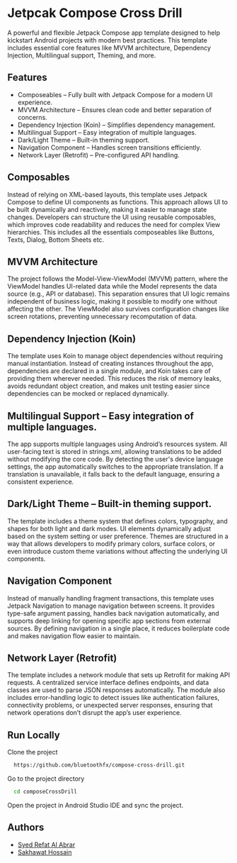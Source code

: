 
# Jetpcak Compose Cross Drill

A powerful and flexible Jetpack Compose app template designed to help kickstart Android projects with modern best practices. This template includes essential core features like MVVM architecture, Dependency Injection, Multilingual support, Theming, and more.

## Features

- Composeables – Fully built with Jetpack Compose for a modern UI experience.
- MVVM Architecture – Ensures clean code and better separation of concerns.
- Dependency Injection (Koin) – Simplifies dependency management.
- Multilingual Support – Easy integration of multiple languages.
- Dark/Light Theme – Built-in theming support.
- Navigation Component – Handles screen transitions efficiently.
- Network Layer (Retrofit) – Pre-configured API handling.

## Composables
Instead of relying on XML-based layouts, this template uses Jetpack Compose to define UI components as functions. This approach allows UI to be built dynamically and reactively, making it easier to manage state changes. Developers can structure the UI using reusable composables, which improves code readability and reduces the need for complex View hierarchies. This includes all the essentials composeables like Buttons, Texts, Dialog, Bottom Sheets etc.

## MVVM Architecture
The project follows the Model-View-ViewModel (MVVM) pattern, where the ViewModel handles UI-related data while the Model represents the data source (e.g., API or database). This separation ensures that UI logic remains independent of business logic, making it possible to modify one without affecting the other. The ViewModel also survives configuration changes like screen rotations, preventing unnecessary recomputation of data.

## Dependency Injection (Koin)
The template uses Koin to manage object dependencies without requiring manual instantiation. Instead of creating instances throughout the app, dependencies are declared in a single module, and Koin takes care of providing them wherever needed. This reduces the risk of memory leaks, avoids redundant object creation, and makes unit testing easier since dependencies can be mocked or replaced dynamically.

## Multilingual Support – Easy integration of multiple languages.
The app supports multiple languages using Android’s resources system. All user-facing text is stored in strings.xml, allowing translations to be added without modifying the core code. By detecting the user's device language settings, the app automatically switches to the appropriate translation. If a translation is unavailable, it falls back to the default language, ensuring a consistent experience.

## Dark/Light Theme – Built-in theming support.
The template includes a theme system that defines colors, typography, and shapes for both light and dark modes. UI elements dynamically adjust based on the system setting or user preference. Themes are structured in a way that allows developers to modify primary colors, surface colors, or even introduce custom theme variations without affecting the underlying UI components.

## Navigation Component
Instead of manually handling fragment transactions, this template uses Jetpack Navigation to manage navigation between screens. It provides type-safe argument passing, handles back navigation automatically, and supports deep linking for opening specific app sections from external sources. By defining navigation in a single place, it reduces boilerplate code and makes navigation flow easier to maintain.

## Network Layer (Retrofit)
The template includes a network module that sets up Retrofit for making API requests. A centralized service interface defines endpoints, and data classes are used to parse JSON responses automatically. The module also includes error-handling logic to detect issues like authentication failures, connectivity problems, or unexpected server responses, ensuring that network operations don’t disrupt the app’s user experience.

## Run Locally

Clone the project

```bash
  https://github.com/bluetoothfx/compose-cross-drill.git
```

Go to the project directory

```bash
  cd composeCrossDrill
```
Open the project in Android Studio IDE and sync the project.


## Authors

- [Syed Refat Al Abrar](https://github.com/bluetoothfx)
- [Sakhawat Hossain](https://github.com/shakiz)

